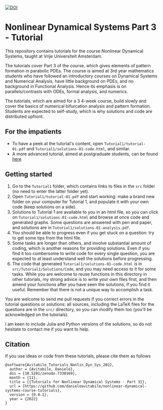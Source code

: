 [![DOI](https://zenodo.org/badge/DOI/10.5281/zenodo.7330169.svg)](https://doi.org/10.5281/zenodo.7330169)

# Nonlinear Dynamical Systems Part 3 - Tutorial

This repository contains tutorials for the course Nonlinear Dynamical Systems, taught at Vrije Universiteit Amsterdam.

The tutorials cover Part 3 of the course, which gives elements of pattern formation in parabolic PDEs. The course is aimed at 3rd year mathematics students who have followed an introductory courses on Dynamical Systems and Numerical Analysis, have little background on PDEs, and no background in Functional Analysis. Hence its emphasis is on parallels/contrasts with ODEs, formal analysis, and numerics.

The tutorials, which are aimed for a 3 4-week course, build slowly and cover the basics of numerical bifurcation analysis and pattern formation. Students are expected to self-study, which is why solutions and code are distributed upfront. 

## For the impatients
* To have a peek at the tutorial's content, open `Tutorial1/tutorial-01.pdf` and `Tutorial1/solutions-01-code.html`, and similar.
* A more advanced tutorial, aimed at postgraduate students, can be found [here](https://zenodo.org/record/3821169#.Y3X94S8w0gw) 

## Getting started
1. Go to the `Tutorial1` folder, which contains links to files in the `src` folder (no need to enter the latter folder yet). 
1. Open `Tutorial1/tutorial-01.pdf` and start working: make a brand new folder on your computer for Tutorial 1, and populate it with your own code (keep solutions on a side).
1. Solutions to Tutorial 1 are available to you in an html file, so you can click on `Tutorial1/solutions-01-code.html` and browse at once code and generated graphs. Some questions are answered with pen and paper, and solutions are in `Tutorial1/solutions-01-analysis.pdf`.
1. You should be able to progress even if you get stuck on a question: try to get some tips from the html file.
1. Some tasks are longer than others, and involve substantial amount of coding, which is another reasons for providing solutions. Even if you find it too cumbersome to write code for every single question, you are expected to at least understand well the solutions before progressing.
1. The code that generated `Tutorial1/solutions-01-code.html` is in `src/Tutorial1/Solutions/Code`, and you may need access to it for some tasks. While you are welcome to reuse functions in this directory in other tutorials, my strong advice is to write your own files first, and then amend your functions after you have seen the solutions, if you find it useful. Remember that there is not a unique way to accomplish a task.

You are welcome to send me pull requests if you correct errors in the tutorial questions or solutions: all sources, including the LaTeX files for the questions are in the `src/` directory, so you can modify them too (you'll be acknowledged on the tutorials).

I am keen to include Julia and Python versions of the solutions, so do not hesitate to contact me if you want to help.

## Citation
If you use ideas or code from these tutorials, please cite them as follows

```
@software{Avitabile_Tutorials_Nonlin_Dyn_Sys_2022,
  author = {Avitabile, Daniele},
  doi = {10.5281/zenodo.7330169},
  month = {11},
  title = {{Tutorials for Nonlinear Dynamical Systems - Part 3}},
  url = {https://github.com/danieleavitabile/nonlinear-dynamical-systems-course-tutorials},
  version = {0.0.1},
  year = {2022}
}
```
